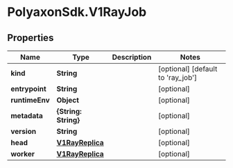 # PolyaxonSdk.V1RayJob

## Properties

Name | Type | Description | Notes
------------ | ------------- | ------------- | -------------
**kind** | **String** |  | [optional] [default to &#39;ray_job&#39;]
**entrypoint** | **String** |  | [optional] 
**runtimeEnv** | **Object** |  | [optional] 
**metadata** | **{String: String}** |  | [optional] 
**version** | **String** |  | [optional] 
**head** | [**V1RayReplica**](V1RayReplica.md) |  | [optional] 
**worker** | [**V1RayReplica**](V1RayReplica.md) |  | [optional] 


